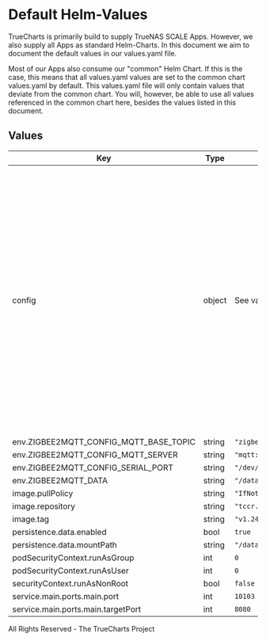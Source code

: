 # Default Helm-Values

TrueCharts is primarily build to supply TrueNAS SCALE Apps.
However, we also supply all Apps as standard Helm-Charts. In this document we aim to document the default values in our values.yaml file.

Most of our Apps also consume our "common" Helm Chart.
If this is the case, this means that all values.yaml values are set to the common chart values.yaml by default. This values.yaml file will only contain values that deviate from the common chart.
You will, however, be able to use all values referenced in the common chart here, besides the values listed in this document.

## Values

| Key | Type | Default | Description |
|-----|------|---------|-------------|
| config | object | See values.yaml | zigbee2mqtt configuration settings. This will be copied into the container's persistent storage at first run only. Further configuration should be done in the application itself! See [project documentation](https://www.zigbee2mqtt.io/information/configuration.html) for more information. these are mostly just defaults and any further tweaking should be done using env-vars |
| env.ZIGBEE2MQTT_CONFIG_MQTT_BASE_TOPIC | string | `"zigbee2mqtt"` |  |
| env.ZIGBEE2MQTT_CONFIG_MQTT_SERVER | string | `"mqtt://localhost"` |  |
| env.ZIGBEE2MQTT_CONFIG_SERIAL_PORT | string | `"/dev/ttyACM0"` |  |
| env.ZIGBEE2MQTT_DATA | string | `"/data"` |  |
| image.pullPolicy | string | `"IfNotPresent"` |  |
| image.repository | string | `"tccr.io/truecharts/zigbee2mqtt"` |  |
| image.tag | string | `"v1.24.0@sha256:2574cbd6af36d0305c8034804e2c64f672757133d71b14f87f36913a9b97e754"` |  |
| persistence.data.enabled | bool | `true` |  |
| persistence.data.mountPath | string | `"/data"` |  |
| podSecurityContext.runAsGroup | int | `0` |  |
| podSecurityContext.runAsUser | int | `0` |  |
| securityContext.runAsNonRoot | bool | `false` |  |
| service.main.ports.main.port | int | `10103` |  |
| service.main.ports.main.targetPort | int | `8080` |  |

All Rights Reserved - The TrueCharts Project

